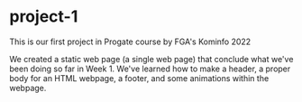 # project-1
This is our first project in Progate course by FGA's Kominfo 2022

We created a static web page (a single web page) that conclude what we've been doing so far in Week 1.
We've learned how to make a header, a proper body for an HTML webpage, a footer, and some animations within the webpage.
